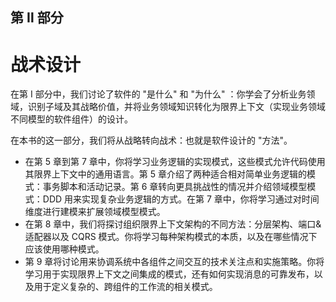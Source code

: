 ## 第 Ⅱ 部分
# 战术设计

在第 I 部分中，我们讨论了软件的 "是什么" 和 "为什么" ：你学会了分析业务领域，识别子域及其战略价值，并将业务领域知识转化为限界上下文（实现业务领域不同模型的软件组件）的设计。

在本书的这一部分，我们将从战略转向战术：也就是软件设计的 "方法"。

* 在第 5 章到第 7 章中，你将学习业务逻辑的实现模式，这些模式允许代码使用其限界上下文中的通用语言。第 5 章介绍了两种适合相对简单业务逻辑的模式：事务脚本和活动记录。第 6 章转向更具挑战性的情况并介绍领域模型模式：DDD 用来实现复杂业务逻辑的方式。在第 7 章中，你将学习通过对时间维度进行建模来扩展领域模型模式。
* 在第 8 章中，我们将探讨组织限界上下文架构的不同方法：分层架构、端口&适配器以及 CQRS 模式。你将学习每种架构模式的本质，以及在哪些情况下应该使用哪种模式。
* 第 9 章将讨论用来协调系统中各组件之间交互的技术关注点和实施策略。你将学习用于实现限界上下文之间集成的模式，还有如何实现消息的可靠发布，以及用于定义复杂的、跨组件的工作流的相关模式。